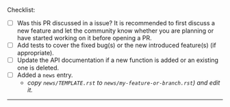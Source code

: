 Checklist:

- [ ] Was this PR discussed in a issue? It is recommended to first discuss a new feature and let the community know whether you are planning or have started working on it before opening a PR.
- [ ] Add tests to cover the fixed bug(s) or the new introduced feature(s) (if appropriate).
- [ ] Update the API documentation if a new function is added or an existing one is deleted.
- [ ] Added a `news` entry.
  - _copy `news/TEMPLATE.rst` to `news/my-feature-or-branch.rst`) and edit it._

---

